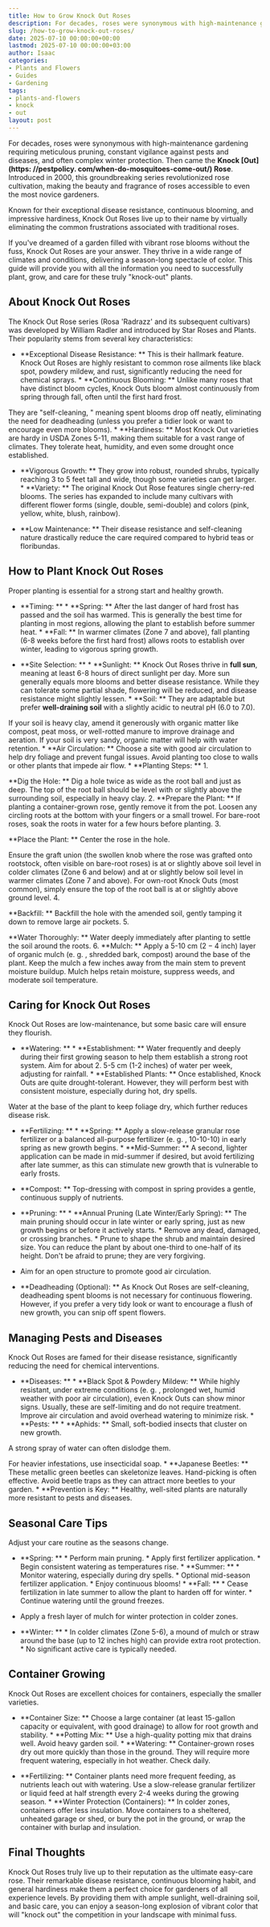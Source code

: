 ```yaml
---
title: How to Grow Knock Out Roses
description: For decades, roses were synonymous with high-maintenance gardening  requiring meticulous pruning, constant vigilance against pests and diseases, and often...
slug: /how-to-grow-knock-out-roses/
date: 2025-07-10 00:00:00+00:00
lastmod: 2025-07-10 00:00:00+03:00
author: Isaac
categories:
- Plants and Flowers
- Guides
- Gardening
tags:
- plants-and-flowers
- knock
- out
layout: post
---
```


For decades, roses were synonymous with high-maintenance gardening requiring meticulous pruning, constant vigilance against pests and diseases, and often complex winter protection. Then came the **Knock [Out](https: //pestpolicy. com/when-do-mosquitoes-come-out/) Rose**. Introduced in 2000, this groundbreaking series revolutionized rose cultivation, making the beauty and fragrance of roses accessible to even the most novice gardeners.

Known for their exceptional disease resistance, continuous blooming, and impressive hardiness, Knock Out Roses live up to their name by virtually eliminating the common frustrations associated with traditional roses.

If you've dreamed of a garden filled with vibrant rose blooms without the fuss, Knock Out Roses are your answer. They thrive in a wide range of climates and conditions, delivering a season-long spectacle of color. This guide will provide you with all the information you need to successfully plant, grow, and care for these truly "knock-out" plants.

##  About Knock Out Roses

The Knock Out Rose series (Rosa 'Radrazz' and its subsequent cultivars) was developed by William Radler and introduced by Star Roses and Plants. Their popularity stems from several key characteristics:

* **Exceptional Disease Resistance: ** This is their hallmark feature. Knock Out Roses are highly resistant to common rose ailments like black spot, powdery mildew, and rust, significantly reducing the need for chemical sprays. * **Continuous Blooming: ** Unlike many roses that have distinct bloom cycles, Knock Outs bloom almost continuously from spring through fall, often until the first hard frost.

They are "self-cleaning, " meaning spent blooms drop off neatly, eliminating the need for deadheading (unless you prefer a tidier look or want to encourage even more blooms). * **Hardiness: ** Most Knock Out varieties are hardy in USDA Zones 5-11, making them suitable for a vast range of climates. They tolerate heat, humidity, and even some drought once established.

* **Vigorous Growth: ** They grow into robust, rounded shrubs, typically reaching 3 to 5 feet tall and wide, though some varieties can get larger. * **Variety: ** The original Knock Out Rose features single cherry-red blooms. The series has expanded to include many cultivars with different flower forms (single, double, semi-double) and colors (pink, yellow, white, blush, rainbow).

* **Low Maintenance: ** Their disease resistance and self-cleaning nature drastically reduce the care required compared to hybrid teas or floribundas.

##  How to Plant Knock Out Roses

Proper planting is essential for a strong start and healthy growth.

* **Timing: ** * **Spring: ** After the last danger of hard frost has passed and the soil has warmed. This is generally the best time for planting in most regions, allowing the plant to establish before summer heat. * **Fall: ** In warmer climates (Zone 7 and above), fall planting (6-8 weeks before the first hard frost) allows roots to establish over winter, leading to vigorous spring growth.

* **Site Selection: ** * **Sunlight: ** Knock Out Roses thrive in **full sun**, meaning at least 6-8 hours of direct sunlight per day. More sun generally equals more blooms and better disease resistance. While they can tolerate some partial shade, flowering will be reduced, and disease resistance might slightly lessen. * **Soil: ** They are adaptable but prefer **well-draining soil** with a slightly acidic to neutral pH ($6. 0$ to $7. 0$).

If your soil is heavy clay, amend it generously with organic matter like compost, peat moss, or well-rotted manure to improve drainage and aeration. If your soil is very sandy, organic matter will help with water retention. * **Air Circulation: ** Choose a site with good air circulation to help dry foliage and prevent fungal issues. Avoid planting too close to walls or other plants that impede air flow. * **Planting Steps: ** 1.

**Dig the Hole: ** Dig a hole twice as wide as the root ball and just as deep. The top of the root ball should be level with or slightly above the surrounding soil, especially in heavy clay. 2. **Prepare the Plant: ** If planting a container-grown rose, gently remove it from the pot. Loosen any circling roots at the bottom with your fingers or a small trowel. For bare-root roses, soak the roots in water for a few hours before planting. 3.

**Place the Plant: ** Center the rose in the hole.

Ensure the graft union (the swollen knob where the rose was grafted onto rootstock, often visible on bare-root roses) is at or slightly above soil level in colder climates (Zone 6 and below) and at or slightly below soil level in warmer climates (Zone 7 and above). For own-root Knock Outs (most common), simply ensure the top of the root ball is at or slightly above ground level. 4.

**Backfill: ** Backfill the hole with the amended soil, gently tamping it down to remove large air pockets. 5.

**Water Thoroughly: ** Water deeply immediately after planting to settle the soil around the roots. 6. **Mulch: ** Apply a 5-10 cm ($2-4$ inch) layer of organic mulch (e. g. , shredded bark, compost) around the base of the plant. Keep the mulch a few inches away from the main stem to prevent moisture buildup. Mulch helps retain moisture, suppress weeds, and moderate soil temperature.

##  Caring for Knock Out Roses

Knock Out Roses are low-maintenance, but some basic care will ensure they flourish.

* **Watering: ** * **Establishment: ** Water frequently and deeply during their first growing season to help them establish a strong root system. Aim for about 2. 5-5 cm (1-2 inches) of water per week, adjusting for rainfall. * **Established Plants: ** Once established, Knock Outs are quite drought-tolerant. However, they will perform best with consistent moisture, especially during hot, dry spells.

Water at the base of the plant to keep foliage dry, which further reduces disease risk.

* **Fertilizing: ** * **Spring: ** Apply a slow-release granular rose fertilizer or a balanced all-purpose fertilizer (e. g. , 10-10-10) in early spring as new growth begins. * **Mid-Summer: ** A second, lighter application can be made in mid-summer if desired, but avoid fertilizing after late summer, as this can stimulate new growth that is vulnerable to early frosts.

* **Compost: ** Top-dressing with compost in spring provides a gentle, continuous supply of nutrients.

* **Pruning: ** * **Annual Pruning (Late Winter/Early Spring): ** The main pruning should occur in late winter or early spring, just as new growth begins or before it actively starts. * Remove any dead, damaged, or crossing branches. * Prune to shape the shrub and maintain desired size. You can reduce the plant by about one-third to one-half of its height. Don't be afraid to prune; they are very forgiving.

* Aim for an open structure to promote good air circulation.

* **Deadheading (Optional): ** As Knock Out Roses are self-cleaning, deadheading spent blooms is not necessary for continuous flowering. However, if you prefer a very tidy look or want to encourage a flush of new growth, you can snip off spent flowers.

##  Managing Pests and Diseases

Knock Out Roses are famed for their disease resistance, significantly reducing the need for chemical interventions.

* **Diseases: ** * **Black Spot & Powdery Mildew: ** While highly resistant, under extreme conditions (e. g. , prolonged wet, humid weather with poor air circulation), even Knock Outs can show minor signs. Usually, these are self-limiting and do not require treatment. Improve air circulation and avoid overhead watering to minimize risk. * **Pests: ** * **Aphids: ** Small, soft-bodied insects that cluster on new growth.

A strong spray of water can often dislodge them.

For heavier infestations, use insecticidal soap. * **Japanese Beetles: ** These metallic green beetles can skeletonize leaves. Hand-picking is often effective. Avoid beetle traps as they can attract more beetles to your garden. * **Prevention is Key: ** Healthy, well-sited plants are naturally more resistant to pests and diseases.

##  Seasonal Care Tips

Adjust your care routine as the seasons change.

* **Spring: ** * Perform main pruning. * Apply first fertilizer application. * Begin consistent watering as temperatures rise. * **Summer: ** * Monitor watering, especially during dry spells. * Optional mid-season fertilizer application. * Enjoy continuous blooms! * **Fall: ** * Cease fertilization in late summer to allow the plant to harden off for winter. * Continue watering until the ground freezes.

* Apply a fresh layer of mulch for winter protection in colder zones.

* **Winter: ** * In colder climates (Zone 5-6), a mound of mulch or straw around the base (up to 12 inches high) can provide extra root protection. * No significant active care is typically needed.

##  Container Growing

Knock Out Roses are excellent choices for containers, especially the smaller varieties.

* **Container Size: ** Choose a large container (at least 15-gallon capacity or equivalent, with good drainage) to allow for root growth and stability. * **Potting Mix: ** Use a high-quality potting mix that drains well. Avoid heavy garden soil. * **Watering: ** Container-grown roses dry out more quickly than those in the ground. They will require more frequent watering, especially in hot weather. Check daily.

* **Fertilizing: ** Container plants need more frequent feeding, as nutrients leach out with watering. Use a slow-release granular fertilizer or liquid feed at half strength every 2-4 weeks during the growing season. * **Winter Protection (Containers): ** In colder zones, containers offer less insulation. Move containers to a sheltered, unheated garage or shed, or bury the pot in the ground, or wrap the container with burlap and insulation.

##  Final Thoughts

Knock Out Roses truly live up to their reputation as the ultimate easy-care rose. Their remarkable disease resistance, continuous blooming habit, and general hardiness make them a perfect choice for gardeners of all experience levels. By providing them with ample sunlight, well-draining soil, and basic care, you can enjoy a season-long explosion of vibrant color that will "knock out" the competition in your landscape with minimal fuss.
